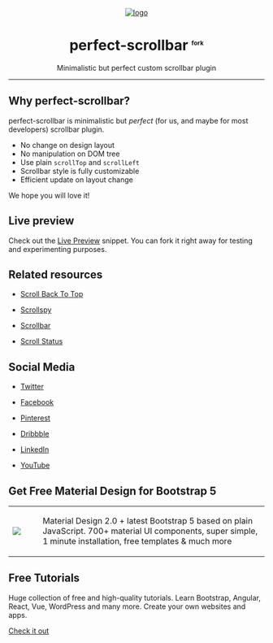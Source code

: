 <p align="center">
  <a href="https://perfectscrollbar.com/?utm_source=GitHub&utm_medium=PerfectScrollbar">
    <img src="https://mdbcdn.b-cdn.net/img/perfect-scrollbar/logo.webp" alt="logo">
  </a>
</p>

<h1 align="center">perfect-scrollbar&nbsp;<sup style="font-size:12px">fork</sup></h1>

<p align="center">Minimalistic but perfect custom scrollbar plugin<p>

________



## Why perfect-scrollbar?

perfect-scrollbar is minimalistic but *perfect* (for us, and maybe for most
developers) scrollbar plugin.

* No change on design layout
* No manipulation on DOM tree
* Use plain `scrollTop` and `scrollLeft`
* Scrollbar style is fully customizable
* Efficient update on layout change

We hope you will love it!

## Live preview

Check out the [Live Preview](https://mdbootstrap.com/snippets/standard/marveluck/3498209/?utm_source=GitHub&utm_medium=PerfectScrollbar) snippet. You can fork it right away for testing and experimenting purposes.



## Related resources


- [Scroll Back To Top](https://mdbootstrap.com/docs/standard/extended/back-to-top/?utm_source=GitHub&utm_medium=PerfectScrollbar)

- [Scrollspy](https://mdbootstrap.com/docs/standard/navigation/scrollspy/?utm_source=GitHub&utm_medium=PerfectScrollbar)

- [Scrollbar](https://mdbootstrap.com/docs/standard/methods/scrollbar/)

- [Scroll Status](https://mdbootstrap.com/docs/standard/plugins/scroll-status/?utm_source=GitHub&utm_medium=PerfectScrollbar)

## Social Media

 - [Twitter](https://twitter.com/MDBootstrap)

 - [Facebook](https://www.facebook.com/mdbootstrap)

 - [Pinterest](https://pl.pinterest.com/mdbootstrap)

 - [Dribbble](https://dribbble.com/mdbootstrap)

 - [LinkedIn](https://www.linkedin.com/company/material-design-for-bootstrap)

 - [YouTube](https://www.youtube.com/channel/UC5CF7mLQZhvx8O5GODZAhdA)

## Get Free Material Design for Bootstrap 5

<table>
  <tbody>
    <tr>
      <td>
          <a href="https://mdbootstrap.com/docs/standard/" alt="Bootstrap 5" rel="dofollow">
          		<img src="https://mdbcdn.b-cdn.net/wp-content/themes/mdbootstrap4/content/en/_mdb5/standard/pro/_main/assets/mdb5-about-v2.jpg">
          </a>
      </td>
      <td>
        <ul style="list-style-type:none;">
        <li>Material Design 2.0 + latest Bootstrap 5 based on plain JavaScript. 700+ material UI components, super simple, 1 minute installation, free templates & much more</li>
</ul>
      </td>
    </tr>
   </tbody>
</table>

## Free Tutorials

Huge collection of free and high-quality tutorials. Learn Bootstrap, Angular, React, Vue, WordPress and many more. Create your own websites and apps.


[Check it out](https://www.youtube.com/c/Mdbootstrap)
